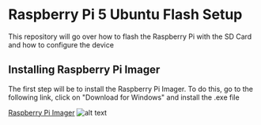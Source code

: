 # Raspberry Pi 5 Ubuntu Flash Setup

This repository will go over how to flash the Raspberry Pi with the SD Card and how to configure the device

## Installing Raspberry Pi Imager

The first step will be to install the Raspberry Pi Imager. To do this, go to the following link, click on "Download for Windows" and install the .exe file

[Raspberry Pi Imager](https://www.raspberrypi.com/software/)
![alt text](https://github.com/vt-aoe-nanosat-avionics/Raspberry-Pi-Imager/blob/main/Images/Raspberry_Pi_Imager_Download.JPG)


